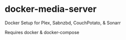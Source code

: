 # docker-media-server
Docker Setup for Plex, Sabnzbd, CouchPotato, &amp; Sonarr

Requires docker & docker-compose
